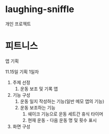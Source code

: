 # laughing-sniffle
개인 프로젝트

# 피트니스 
앱 기획

11.15일 
기획 1일차
1. 주제 선정
	1. 운동 보조 및  기록 앱
2. 기능 구성
	1. 운동 일지 작성하는 기능(일반 메모 앱의 기능)
	2. 운동 보조하는 기능
		1. 쉐이크 기능으로 운동 세트간 휴식 타이머 
		2. 현재 운동 - 다음 운동 명 및 횟수 표시
3. 화면 구성
